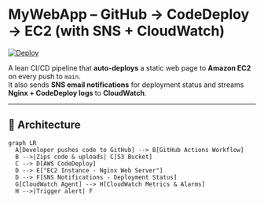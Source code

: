 # MyWebApp – GitHub → CodeDeploy → EC2 (with SNS + CloudWatch)

[![Deploy](https://github.com/khqayyum/mywebapp/actions/workflows/deploy.yml/badge.svg)](./.github/workflows/deploy.yml)

A lean CI/CD pipeline that **auto-deploys** a static web page to **Amazon EC2** on every push to `main`.  
It also sends **SNS email notifications** for deployment status and streams **Nginx + CodeDeploy logs** to **CloudWatch**.

---

## 🧱 Architecture
```mermaid
graph LR
  A[Developer pushes code to GitHub] --> B[GitHub Actions Workflow]
  B -->|Zips code & uploads| C[S3 Bucket]
  C --> D[AWS CodeDeploy]
  D --> E["EC2 Instance - Nginx Web Server"]
  D --> F[SNS Notifications - Deployment Status]
  G[CloudWatch Agent] --> H[CloudWatch Metrics & Alarms]
  H -->|Trigger alert| F
```

